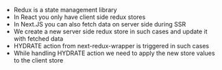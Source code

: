 - Redux is a state management library
- In React you only have client side redux stores
- In Next.JS you can also fetch data on server side during SSR
- We create a new server side redux store in such cases and update it with fetched data
- HYDRATE action from next-redux-wrapper is triggered in such cases
- While handling HYDRATE action we need to apply the new store values to the client store